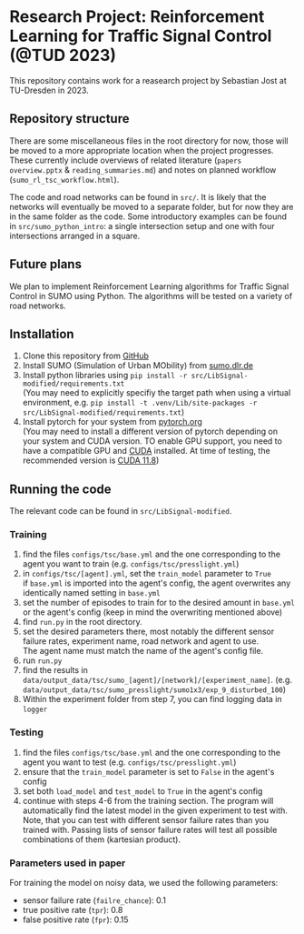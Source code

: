 # Research Project: Reinforcement Learning for Traffic Signal Control (@TUD 2023)

This repository contains work for a reasearch project by Sebastian Jost at TU-Dresden in 2023.

## Repository structure
There are some miscellaneous files in the root directory for now, those will be moved to a more appropriate location when the project progresses.
These currently include overviews of related literature (`papers overview.pptx` & `reading_summaries.md`) and notes on planned workflow (`sumo_rl_tsc_workflow.html`).

The code and road networks can be found in `src/`. It is likely that the networks will eventually be moved to a separate folder, but for now they are in the same folder as the code.
Some introductory examples can be found in `src/sumo_python_intro`: a single intersection setup and one with four intersections arranged in a square.

## Future plans
We plan to implement Reinforcement Learning algorithms for Traffic Signal Control in SUMO using Python. The algorithms will be tested on a variety of road networks.

## Installation

1. Clone this repository from [GitHub](https://github.com/simulatedScience/research_project_RL-TSC_TUD2023)
2. Install SUMO (Simulation of Urban MObility) from [sumo.dlr.de](https://sumo.dlr.de/docs/Downloads.html)
3. Install python libraries using `pip install -r src/LibSignal-modified/requirements.txt`  
   (You may need to explicitly specifiy the target path when using a virtual environment, e.g. `pip install -t .venv/Lib/site-packages -r src/LibSignal-modified/requirements.txt`)
4. Install pytorch for your system from [pytorch.org](https://pytorch.org/get-started/locally/)  
   (You may need to install a different version of pytorch depending on your system and CUDA version. TO enable GPU support, you need to have a compatible GPU and [CUDA](https://developer.nvidia.com/cuda-zone) installed. At time of testing, the recommended version is [CUDA 11.8](https://developer.nvidia.com/cuda-11-8-0-download-archive?target_os=Windows&target_arch=x86_64))


## Running the code

The relevant code can be found in `src/LibSignal-modified`.

### Training
1. find the files `configs/tsc/base.yml` and the one corresponding to the agent you want to train (e.g. `configs/tsc/presslight.yml`)
2. in `configs/tsc/[agent].yml`, set the `train_model` parameter to `True`  
   if `base.yml` is imported into the agent's config, the agent overwrites any identically named setting in `base.yml`
3. set the number of episodes to train for to the desired amount in `base.yml` or the agent's config (keep in mind the overwriting mentioned above)
4. find `run.py` in the root directory.
5. set the desired parameters there, most notably the different sensor failure rates, experiment name, road network and agent to use.  
   The agent name must match the name of the agent's config file.
6. run `run.py`
7. find the results in `data/output_data/tsc/sumo_[agent]/[network]/[experiment_name]`. (e.g. `data/output_data/tsc/sumo_presslight/sumo1x3/exp_9_disturbed_100`)
8. Within the experiment folder from step 7, you can find logging data in `logger`

### Testing
1. find the files `configs/tsc/base.yml` and the one corresponding to the agent you want to test (e.g. `configs/tsc/presslight.yml`)
2. ensure that the `train_model` parameter is set to `False` in the agent's config
3. set both `load_model` and `test_model` to `True` in the agent's config
4. continue with steps 4-6 from the training section. The program will automatically find the latest model in the given experiment to test with.  
   Note, that you can test with different sensor failure rates than you trained with. Passing lists of sensor failure rates will test all possible combinations of them (kartesian product).  

### Parameters used in paper
For training the model on noisy data, we used the following parameters:
- sensor failure rate (`failre_chance`): 0.1
- true positive rate (`tpr`): 0.8
- false positive rate (`fpr`): 0.15
